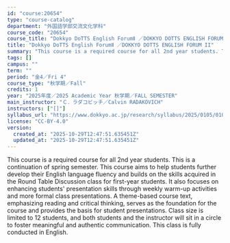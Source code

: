 ```yaml
---
id: "course:20654"
type: "course-catalog"
department: "外国語学部交流文化学科"
course_code: "20654"
course_title: "Dokkyo DoTTS English ForumⅡ ／DOKKYO DOTTS ENGLISH FORUM II"
title: "Dokkyo DoTTS English ForumⅡ ／DOKKYO DOTTS ENGLISH FORUM II"
summary: "This course is a required course for all 2nd year students. This is a continuation of spring semester. This course aims …"
tags: []
campus: ""
term: ""
period: "金4／Fri 4"
course_type: "秋学期／Fall"
credits: 1
year: "2025年度／2025 Academic Year 秋学期／FALL SEMESTER"
main_instructor: "Ｃ．ラダコビッチ／Calvin RADAKOVICH"
instructors: ["[]"]
syllabus_url: "https://www.dokkyo.ac.jp/research/syllabus/2025/0105/0105_20654_ja_JP.html"
license: "CC-BY-4.0"
version:
  created_at: "2025-10-29T12:47:51.635451Z"
  updated_at: "2025-10-29T12:47:51.635451Z"
---
```

This course is a required course for all 2nd year students. This is a continuation of spring semester. This course aims to help students further develop their English language fluency and builds on the skills acquired in the Round Table Discussion class for first-year students. It also focuses on enhancing students' presentation skills through weekly warm-up activities and more formal class presentations. A theme-based course text, emphasizing reading and critical thinking, serves as the foundation for the course and provides the basis for student presentations. Class size is limited to 12 students, and both students and the instructor will sit in a circle to foster meaningful and authentic communication. This class is fully conducted in English.
